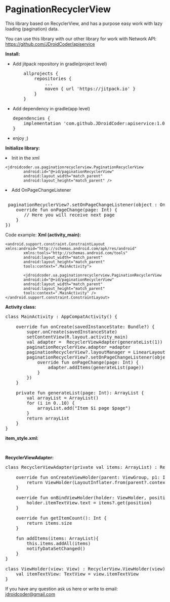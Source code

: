 # PaginationRecyclerView

This library based on RecyclerView, and has a purpose easy work with lazy loading (pagination) data.

You can use this library with our other library for work with Network API: https://github.com/JDroidCoder/apiservice

<b>Install:</b>
<ul>
<li>Add jitpack repository in gradle(project level)</li>
<pre>
	allprojects {
		repositories {
			...
			maven { url 'https://jitpack.io' }
		}
	}
</pre>

<li>Add dependency in gradle(app level)</li>
<pre>
dependencies {
	implementation 'com.github.JDroidCoder:apiservice:1.0.2'
}
</pre>

<li>enjoy ;)</li>
</ul>

<b>Initialize library:</b>

<li>Init in the xml</li>

	<jdroidcoder.ua.paginationrecyclerview.PaginationRecyclerView
			android:id="@+id/paginationRecyclerView"
			android:layout_width="match_parent"
			android:layout_height="match_parent" />
			
<li>Add OnPageChangeListener</li>
<pre>  
 paginationRecyclerView?.setOnPageChangeListener(object : OnPageChangeListener {
    override fun onPageChange(page: Int) {
       // Here you will receive next page
    }
})
</pre>  

Code example:
<b>Xml (activity_main):</b>

	<android.support.constraint.ConstraintLayout xmlns:android="http://schemas.android.com/apk/res/android"
		    xmlns:tools="http://schemas.android.com/tools"
		    android:layout_width="match_parent"
		    android:layout_height="match_parent"
		    tools:context=".MainActivity">
		    
		    <jdroidcoder.ua.paginationrecyclerview.PaginationRecyclerView
			android:id="@+id/paginationRecyclerView"
			android:layout_width="match_parent"
			android:layout_height="match_parent"
			tools:context=".MainActivity" />
	</android.support.constraint.ConstraintLayout>
<b>Activity class:</b>
<pre>
class MainActivity : AppCompatActivity() {

    override fun onCreate(savedInstanceState: Bundle?) {
        super.onCreate(savedInstanceState)
        setContentView(R.layout.activity_main)
        val adapter =  RecyclerViewAdapter(generateList(1))
        paginationRecyclerView.adapter =adapter
        paginationRecyclerView?.layoutManager = LinearLayoutManager(this)
        paginationRecyclerView?.setOnPageChangeListener(object : OnPageChangeListener {
            override fun onPageChange(page: Int) {
                adapter.addItems(generateList(page))
            }
        })
    }

    private fun generateList(page: Int): ArrayList<String> {
        val arrayList = ArrayList<String>()
        for (i in 0..10) {
            arrayList.add("Item $i page $page")
        }
        return arrayList
    }
}
</pre>
<b>item_style.xml:</b>
<pre>
<TextView xmlns:android="http://schemas.android.com/apk/res/android"
    android:id="@+id/itemTextView"
    android:layout_width="match_parent"
    android:layout_height="wrap_content"
    android:padding="20dp"
    android:textSize="20sp" />
</pre>
<b>RecyclerViewAdapter:</b>
<pre>
class RecyclerViewAdapter(private val items: ArrayList<String>) : RecyclerView.Adapter<ViewHolder>() {

    override fun onCreateViewHolder(parent: ViewGroup, p1: Int): ViewHolder {
        return ViewHolder(LayoutInflater.from(parent?.context).inflate(R.layout.item_style, parent, false))
    }

    override fun onBindViewHolder(holder: ViewHolder, position: Int) {
        holder.itemTextView.text = items?.get(position)
    }

    override fun getItemCount(): Int {
        return items.size
    }
    
    fun addItems(items: ArrayList<String>){
        this.items.addAll(items)
        notifyDataSetChanged()
    }
}

class ViewHolder(view: View) : RecyclerView.ViewHolder(view) {
    val itemTextView: TextView = view.itemTextView
}
</pre>

If you have any question ask us here or write to email: jdroidcoder@gmail.com
